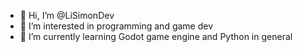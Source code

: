 - 👋 Hi, I’m @LiSimonDev
- 👀 I’m interested in programming and game dev
- 🌱 I’m currently learning Godot game engine and Python in general

<!---
LiSimonDev/LiSimonDev is a ✨ special ✨ repository because its `README.md` (this file) appears on your GitHub profile.
You can click the Preview link to take a look at your changes.
--->
